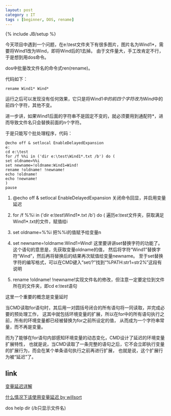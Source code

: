 ```yaml
---
layout: post
category : IT
tags : [beginner, DOS, rename]
---
```

{% include JB/setup %}

今天项目中遇到一个问题，在e:\test文件夹下有很多图片，图片名为Wind1*，需要将Wind1改为Wind，即将Wind后的1去掉。
由于文件量大，手工改肯定不行，于是想到用dos命令。

dos中批量改文件名的命令式ren(rename)。

代码如下：

    rename Wind1* Wind*
    
运行之后可以发现没有任何效果，它只是将Wind1*中的前四个字符改为Wind*中的前四个字符，其他不变。

进一步讲，如果Wind1后面的字符串不是固定不变的，就必须要用到通配符*，进而导致文件名只会替换前面的n个字符。

于是只能写个批处理程序，代码：

    @echo off & setlocal EnableDelayedExpansion
    e:
    cd e:\test
    for /f %%i in ('dir e:\test\Wind1*.txt /b') do (
    set oldname=%%i
    set newname=!oldname:Wind1=Wind!
    rename !oldname! !newname!
    echo !oldname!
    echo !newname!
    )
    pause

1. @echo off & setlocal EnableDelayedExpansion
   关闭命令回显，并启用变量延迟

2. for /f %%i in ('dir e:\test\Wind1*.txt /b') do (
   遍历e:\test文件夹，获取满足Wind1*.txt的文件，赋值给i
   
3. set oldname=%%i
   把%%i的值赋予给变量n
   
4. set newname=!oldname:Wind1=Wind!
   这里要讲讲set替换字符的功能了。这个语句的意思是，先获取变量oldname的值，
   然后将字符“Wind1”替换字符“Wind”，然后再将替换后的结果再次赋值给变量newname。
   至于set替换字符的编写格式，可以在CMD键入“set/?”找到“%PATH:str1=str2%”这段有说明
   
5. rename !oldname! !newname!实现文件名的修改，但注意一定要定位到文件所在的文件夹，即cd e:\test语句
   
   
这里一个重要的概念是变量延时

当CMD读取for语句时，其后用一对圆括号闭合的所有语句将一同读取，并完成必要的预处理工作，
这其中就包括环境变量的扩展，所以在for中的所有语句执行之前，所有的环境变量都已经被替换为for之前所设定的值，
从而成为一个字符串常量，而不再是变量。

而为了能够在for语句内部感知环境变量的动态变化，CMD设计了延迟的环境变量扩展特性，
也就是说，当CMD读取了一条完整的语句之后，它不会立即执行变量的扩展行为，而会在某个单条语句执行之前再进行扩展，
也就是说，这个扩展行为被“延迟”了。

## link

[变量延迟详解](http://www.cn-dos.net/forum/viewthread.php?tid=28273)

[什么情况下该使用变量延迟 by willsort](http://www.cn-dos.net/forum/viewthread.php?tid=20733)

dos help dir (/b只显示文件名) 
